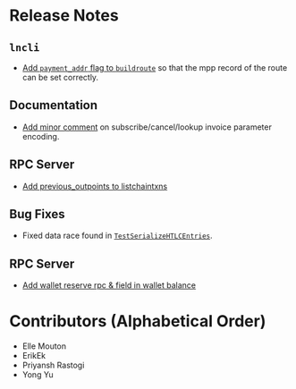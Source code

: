 # Release Notes

## `lncli`

* [Add `payment_addr` flag to `buildroute`](https://github.com/lightningnetwork/lnd/pull/6576)
  so that the mpp record of the route can be set correctly.

## Documentation

* [Add minor comment](https://github.com/lightningnetwork/lnd/pull/6559) on
  subscribe/cancel/lookup invoice parameter encoding.
  
## RPC Server

* [Add previous_outpoints to listchaintxns](https://github.com/lightningnetwork/lnd/pull/6321)

## Bug Fixes

* Fixed data race found in
  [`TestSerializeHTLCEntries`](https://github.com/lightningnetwork/lnd/pull/6673).

## RPC Server

* [Add wallet reserve rpc & field in wallet balance](https://github.com/lightningnetwork/lnd/pull/6592)

# Contributors (Alphabetical Order)

* Elle Mouton
* ErikEk
* Priyansh Rastogi
* Yong Yu
